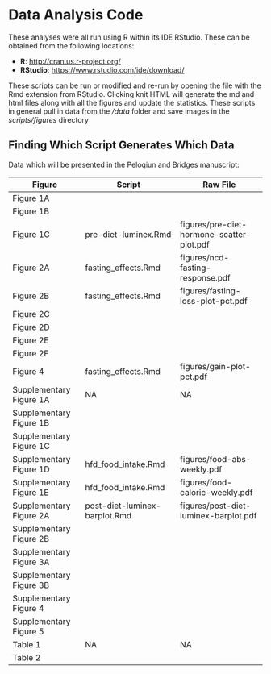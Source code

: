 Data Analysis Code
===================

These analyses were all run using R within its IDE RStudio.  These can be obtained from the following locations:

* **R**: http://cran.us.r-project.org/
* **RStudio**: https://www.rstudio.com/ide/download/

These scripts can be run or modified and re-run by opening the file with the Rmd extension from RStudio.  Clicking knit HTML will generate the md and html files along with all the figures and update the statistics.  These scripts in general pull in data from the */data* folder and save images in the *scripts/figures* directory

Finding Which Script Generates Which Data
------------------------------------------

Data which will be presented in the Peloqiun and Bridges manuscript:

Figure | Script | Raw File
--- | --- | --- 
Figure 1A | 
Figure 1B | |
Figure 1C | pre-diet-luminex.Rmd | figures/pre-diet-hormone-scatter-plot.pdf
Figure 2A | fasting_effects.Rmd | figures/ncd-fasting-response.pdf
Figure 2B | fasting_effects.Rmd | figures/fasting-loss-plot-pct.pdf
Figure 2C | |
Figure 2D | | 
Figure 2E | |
Figure 2F | |
Figure 4 | fasting_effects.Rmd | figures/gain-plot-pct.pdf
Supplementary Figure 1A | NA | NA
Supplementary Figure 1B | |
Supplementary Figure 1C | |
Supplementary Figure 1D | hfd_food_intake.Rmd | figures/food-abs-weekly.pdf
Supplementary Figure 1E | hfd_food_intake.Rmd | figures/food-caloric-weekly.pdf
Supplementary Figure 2A | post-diet-luminex-barplot.Rmd | figures/post-diet-luminex-barplot.pdf
Supplementary Figure 2B | |
Supplementary Figure 3A | |
Supplementary Figure 3B | |
Supplementary Figure 4 | |
Supplementary Figure 5 | |
Table 1 | NA | NA
Table 2 | |